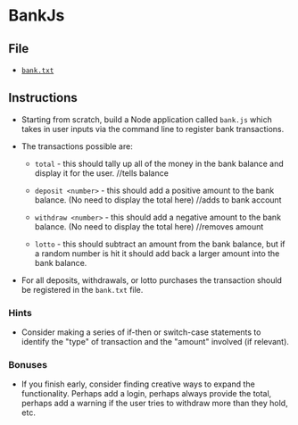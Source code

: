 # BankJs

## File

* [`bank.txt`](Unsolved/bank.txt)

## Instructions

* Starting from scratch, build a Node application called `bank.js` which takes in user inputs via the command line to register bank transactions.

* The transactions possible are:

  * `total` - this should tally up all of the money in the bank balance and display it for the user. //tells balance

  * `deposit <number>` - this should add a positive amount to the bank balance. (No need to display the total here) //adds to bank account

  * `withdraw <number>` - this should add a negative amount to the bank balance. (No need to display the total here) //removes amount

  * `lotto` - this should subtract an amount from the bank balance, but if a random number is hit it should add back a larger amount into the bank balance.

* For all deposits, withdrawals, or lotto purchases the transaction should be registered in the `bank.txt` file.

### Hints

* Consider making a series of if-then or switch-case statements to identify the "type" of transaction and the "amount" involved (if relevant).

### Bonuses

* If you finish early, consider finding creative ways to expand the functionality. Perhaps add a login, perhaps always provide the total, perhaps add a warning if the user tries to withdraw more than they hold, etc.
